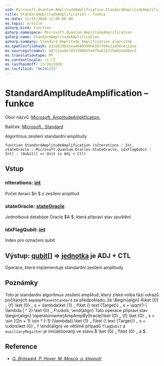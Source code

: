 ```yaml
---
uid: Microsoft.Quantum.AmplitudeAmplification.StandardAmplitudeAmplification
title: StandardAmplitudeAmplification – funkce
ms.date: 11/25/2020 12:00:00 AM
ms.topic: article
qsharp.kind: function
qsharp.namespace: Microsoft.Quantum.AmplitudeAmplification
qsharp.name: StandardAmplitudeAmplification
qsharp.summary: Standard Amplitude Amplification algorithm
ms.openlocfilehash: 23a2b3dbe5ea404059994167f69e11458c0c22ea
ms.sourcegitcommit: a87c1aa8e7453360025e47ba614f25b02ea84ec3
ms.translationtype: MT
ms.contentlocale: cs-CZ
ms.lasthandoff: 11/26/2020
ms.locfileid: "96191172"
---
```

# <a name="standardamplitudeamplification-function"></a>StandardAmplitudeAmplification – funkce

Obor názvů: [Microsoft. AmplitudeAmplification.](xref:Microsoft.Quantum.AmplitudeAmplification)

Balíček: [Microsoft.. Standard](https://nuget.org/packages/Microsoft.Quantum.Standard)


Algoritmus zesílení standardní amplitudy

```qsharp
function StandardAmplitudeAmplification (nIterations : Int, stateOracle : Microsoft.Quantum.Oracles.StateOracle, idxFlagQubit : Int) : (Qubit[] => Unit is Adj + Ctl)
```


## <a name="input"></a>Vstup

### <a name="niterations--int"></a>nIterations: [int](xref:microsoft.quantum.lang-ref.int)

Počet iterací $n $ z zesílení amplitud


### <a name="stateoracle--stateoracle"></a>stateOracle: [stateOracle](xref:Microsoft.Quantum.Oracles.StateOracle)

Jednotková databáze Oracle $A $, která připraví stav spuštění


### <a name="idxflagqubit--int"></a>idxFlagQubit: [int](xref:microsoft.quantum.lang-ref.int)

Index pro označení qubit



## <a name="output--qubit--unit--is-adj--ctl"></a>Výstup: [qubit](xref:microsoft.quantum.lang-ref.qubit)[] => [jednotka](xref:microsoft.quantum.lang-ref.unit)  je ADJ + CTL

Operace, která implementuje standardní zesílení amplitudy

## <a name="remarks"></a>Poznámky

Toto je standardní algoritmus zesílení amplitud, který získá volba fází odrazů počítaných `AmpAmpPhasesStandard` za předpokladu, že \Begin{align} A\ket {0} \_ {f} \ket {0} \_ s = \lambda\ket {1} \_ f\ket {\ text {Target}} \_ s + \sqrt{1-| \lambda | ^ 2} \ket {0} \_ F\cdots, \end{align} Tato operace připraví stav \begin{align} \operatorname{AmpAmpByOracle}\ket {0} \_ {f} \ket {0} \_ s = \sin ((2n + 1) \sin ^ {-1} (\lambda)) \ket {1} \_ f\ket {\ text {Target}} \_ s + \cdots\ket {0} \_ f \end{align} ve většině případů `flagQubit` a `auxiliaryRegister` je inicializovaný ve stavu $ \ket {0} \_ f\ket {0} \_ a $.

## <a name="references"></a>Reference

- [*G. Brassard, P. Hoyer, M. Mosca, a. klepnutí*](https://arxiv.org/abs/quant-ph/0005055)
